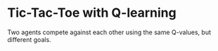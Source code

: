 # Tic-Tac-Toe with Q-learning

Two agents compete against each other using the same Q-values, but different goals.
